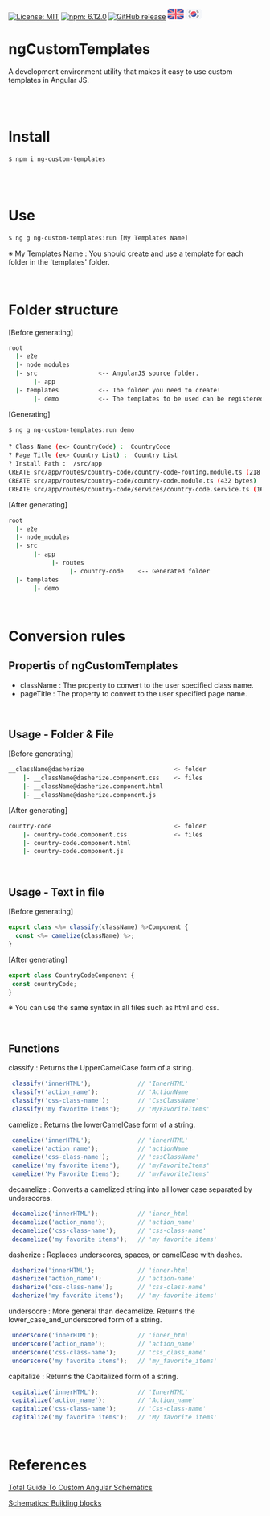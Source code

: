 [![License: MIT](https://img.shields.io/badge/License-MIT-yellow.svg)](https://opensource.org/licenses/MIT)
[![npm: 6.12.0](https://img.shields.io/badge/npm-6.12.0-blue.svg)](https://www.npmjs.com/~shockutility)
[![GitHub release](https://img.shields.io/github/release/ShockUtility/ngCustomTemplates.svg)](https://github.com/ShockUtility/ngCustomTemplates)
[![English](https://github.com/ShockUtility/ngCustomTemplates/blob/master/res/en.png?raw=true)](https://github.com/ShockUtility/ngCustomTemplates)
[![Korea](https://github.com/ShockUtility/ngCustomTemplates/blob/master/res/kr.png?raw=true)](https://github.com/ShockUtility/ngCustomTemplates/blob/master/README_kr.md)


# ngCustomTemplates

A development environment utility that makes it easy to use custom templates in Angular JS.

<br><br>

# Install

```bash
$ npm i ng-custom-templates
```

<br><br>

# Use

```bash
$ ng g ng-custom-templates:run [My Templates Name]
```

※ My Templates Name : You should create and use a template for each folder in the 'templates' folder.

<br>

# Folder structure

[Before generating]
```bash
root
  |- e2e
  |- node_modules
  |- src                 <-- AngularJS source folder.
       |- app
  |- templates           <-- The folder you need to create!
       |- demo           <-- The templates to be used can be registered and used for each folder.
```

[Generating]
```bash
$ ng g ng-custom-templates:run demo

? Class Name (ex> CountryCode) :  CountryCode
? Page Title (ex> Country List) :  Country List
? Install Path :  /src/app
CREATE src/app/routes/country-code/country-code-routing.module.ts (218 bytes)
CREATE src/app/routes/country-code/country-code.module.ts (432 bytes)
CREATE src/app/routes/country-code/services/country-code.service.ts (161 bytes)
```

[After generating]
```bash
root
  |- e2e
  |- node_modules
  |- src
       |- app
            |- routes
                 |- country-code	<-- Generated folder
  |- templates
       |- demo
```

<br>

# Conversion rules

## Propertis of ngCustomTemplates

* className : The property to convert to the user specified class name.
* pageTitle : The property to convert to the user specified page name.

<br>

## Usage - Folder & File

[Before generating]
```bash
__className@dasherize                         <- folder
    |- __className@dasherize.component.css    <- files
    |- __className@dasherize.component.html
    |- __className@dasherize.component.js
```
[After generating]
```bash
country-code                                  <- folder
    |- country-code.component.css             <- files
    |- country-code.component.html
    |- country-code.component.js
```

<br>

## Usage - Text in file

[Before generating]
```javascript
export class <%= classify(className) %>Component {
  const <%= camelize(className) %>;
}
```
[After generating]
 ```javascript
export class CountryCodeComponent {
  const countryCode;
}
```

※ You can use the same syntax in all files such as html and css.

<br>

## Functions

classify : Returns the UpperCamelCase form of a string.
```javascript
 classify('innerHTML');             // 'InnerHTML'
 classify('action_name');           // 'ActionName'
 classify('css-class-name');        // 'CssClassName'
 classify('my favorite items');     // 'MyFavoriteItems'
```

camelize : Returns the lowerCamelCase form of a string.
```javascript
 camelize('innerHTML');             // 'innerHTML'
 camelize('action_name');           // 'actionName'
 camelize('css-class-name');        // 'cssClassName'
 camelize('my favorite items');     // 'myFavoriteItems'
 camelize('My Favorite Items');     // 'myFavoriteItems'
```

decamelize : Converts a camelized string into all lower case separated by underscores.
```javascript
 decamelize('innerHTML');           // 'inner_html'
 decamelize('action_name');         // 'action_name'
 decamelize('css-class-name');      // 'css-class-name'
 decamelize('my favorite items');   // 'my favorite items'
```

dasherize : Replaces underscores, spaces, or camelCase with dashes.
```javascript
 dasherize('innerHTML');            // 'inner-html'
 dasherize('action_name');          // 'action-name'
 dasherize('css-class-name');       // 'css-class-name'
 dasherize('my favorite items');    // 'my-favorite-items'
```

underscore : More general than decamelize. Returns the lower\_case\_and\_underscored form of a string.
```javascript
 underscore('innerHTML');           // 'inner_html'
 underscore('action_name');         // 'action_name'
 underscore('css-class-name');      // 'css_class_name'
 underscore('my favorite items');   // 'my_favorite_items'
```

capitalize : Returns the Capitalized form of a string.
```javascript
 capitalize('innerHTML');           // 'InnerHTML'
 capitalize('action_name');         // 'Action_name'
 capitalize('css-class-name');      // 'Css-class-name'
 capitalize('my favorite items');   // 'My favorite items'
```

<br>

# References

[Total Guide To Custom Angular Schematics](https://medium.com/@tomastrajan/total-guide-to-custom-angular-schematics-5c50cf90cdb4)

[Schematics: Building blocks](https://dev.to/thisdotmedia/schematics-building-blocks-2mg3)


